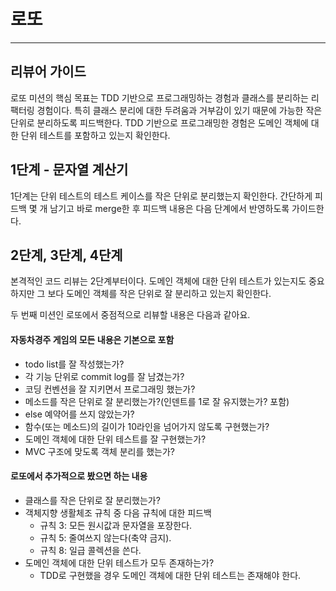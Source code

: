 # 로또

---
## 리뷰어 가이드
로또 미션의 핵심 목표는 TDD 기반으로 프로그래밍하는 경험과 클래스를 분리하는 리팩터링 경험이다.
특히 클래스 분리에 대한 두려움과 거부감이 있기 때문에 가능한 작은 단위로 분리하도록 피드백한다.
TDD 기반으로 프로그래밍한 경험은 도메인 객체에 대한 단위 테스트를 포함하고 있는지 확인한다.

## 1단계 - 문자열 계산기
1단계는 단위 테스트의 테스트 케이스를 작은 단위로 분리했는지 확인한다.
간단하게 피드백 몇 개 남기고 바로 merge한 후 피드백 내용은 다음 단계에서 반영하도록 가이드한다.

## 2단계, 3단계, 4단계
본격적인 코드 리뷰는 2단계부터이다.
도메인 객체에 대한 단위 테스트가 있는지도 중요하지만 그 보다 도메인 객체를 작은 단위로 잘 분리하고 있는지 확인한다.

두 번째 미션인 로또에서 중점적으로 리뷰할 내용은 다음과 같아요.

#### 자동차경주 게임의 모든 내용은 기본으로 포함
- todo list를 잘 작성했는가?
- 각 기능 단위로 commit log를 잘 남겼는가?
- 코딩 컨벤션을 잘 지키면서 프로그래밍 했는가?
- 메소드를 작은 단위로 잘 분리했는가?(인덴트를 1로 잘 유지했는가? 포함)
- else 예약어를 쓰지 않았는가?
- 함수(또는 메소드)의 길이가 10라인을 넘어가지 않도록 구현했는가?
- 도메인 객체에 대한 단위 테스트를 잘 구현했는가?
- MVC 구조에 맞도록 객체 분리를 했는가?

#### 로또에서 추가적으로 봤으면 하는 내용
- 클래스를 작은 단위로 잘 분리했는가?
- 객체지향 생활체조 규칙 중 다음 규칙에 대한 피드백
  - 규칙 3: 모든 원시값과 문자열을 포장한다.
  - 규칙 5: 줄여쓰지 않는다(축약 금지).
  - 규칙 8: 일급 콜렉션을 쓴다.
- 도메인 객체에 대한 단위 테스트가 모두 존재하는가? 
  - TDD로 구현했을 경우 도메인 객체에 대한 단위 테스트는 존재해야 한다.
